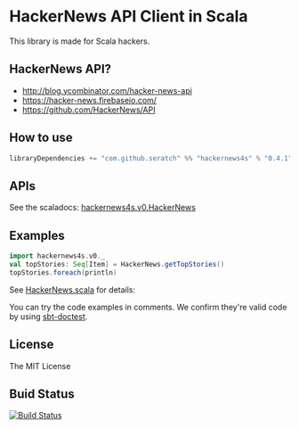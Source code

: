 # HackerNews API Client in Scala

This library is made for Scala hackers.

## HackerNews API?

- http://blog.ycombinator.com/hacker-news-api
- https://hacker-news.firebaseio.com/
- https://github.com/HackerNews/API

## How to use

```scala
libraryDependencies += "com.github.seratch" %% "hackernews4s" % "0.4.1"
```

## APIs

See the scaladocs: [hackernews4s.v0.HackerNews](https://oss.sonatype.org/service/local/repositories/releases/archive/com/github/seratch/hackernews4s_2.11/0.4.1/hackernews4s_2.11-0.4.1-javadoc.jar/!/index.html#hackernews4s.v0.HackerNews)

## Examples

```scala
import hackernews4s.v0._
val topStories: Seq[Item] = HackerNews.getTopStories()
topStories.foreach(println)
```

See [HackerNews.scala](https://github.com/seratch/hackernews4s/blob/master/src/main/scala/hackernews4s/v0/HackerNews.scala) for details:

You can try the code examples in comments. We confirm they're valid code by using [sbt-doctest](https://github.com/tkawachi/sbt-doctest).

## License

The MIT License

## Buid Status

[![Build Status](https://travis-ci.org/seratch/hackernews4s.svg?branch=master)](https://travis-ci.org/seratch/hackernews4s)

